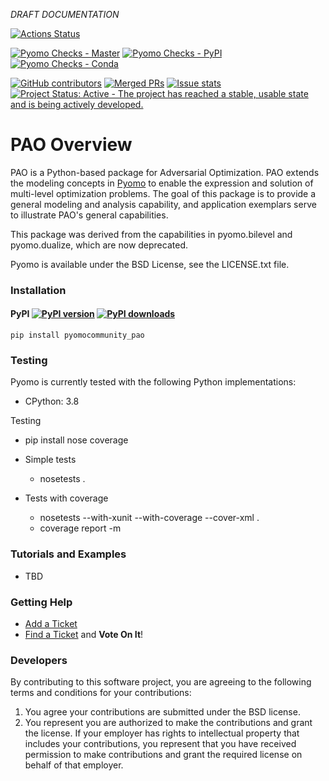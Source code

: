*DRAFT DOCUMENTATION*

[![Actions Status](https://github.com/pyomocommunity/pao/workflows/continuous-integration/github/pr/linux/badge.svg)](https://github.com/pyomocommunity/pao/actions)

[![Pyomo Checks - Master](https://github.com/pyomocommunity/pao/workflows/pyomo-checks/master/badge.svg)](https://github.com/pyomocommunity/pao/actions)
[![Pyomo Checks - PyPI](https://github.com/pyomocommunity/pao/workflows/pyomo-checks/pypi/badge.svg)](https://github.com/pyomocommunity/pao/actions)
[![Pyomo Checks - Conda](https://github.com/pyomocommunity/pao/workflows/pyomo-checks/conda/badge.svg)](https://github.com/pyomocommunity/pao/actions)

[![GitHub contributors](https://img.shields.io/github/contributors/pyomocommunity/pao.svg)](https://github.com/pyomocommunity/pao/graphs/contributors)
[![Merged PRs](https://img.shields.io/github/issues-pr-closed-raw/pyomocommunity/pao.svg?label=merged+PRs)](https://github.com/pyomocommunity/pao/pulls?q=is:pr+is:merged)
[![Issue stats](http://isitmaintained.com/badge/resolution/pyomocommunity/pao.svg)](http://isitmaintained.com/project/pyomocommunity/pao)
[![Project Status: Active - The project has reached a stable, usable state and is being actively developed.](http://www.repostatus.org/badges/latest/active.svg)](http://www.repostatus.org/#active)

# PAO Overview

PAO is a Python-based package for Adversarial Optimization.  PAO extends the modeling concepts in [Pyomo](https://github.com/Pyomo/pyomo) to enable the expression and solution of multi-level optimization problems. The goal of this package is to provide a general modeling and analysis capability, and application exemplars serve to illustrate PAO's general capabilities.

This package was derived from the capabilities in pyomo.bilevel and pyomo.dualize, which are now deprecated.

Pyomo is available under the BSD License, see the LICENSE.txt file.

### Installation

#### PyPI [![PyPI version](https://img.shields.io/pypi/v/pyomo.svg?maxAge=3600)](https://pypi.org/project/pao/) [![PyPI downloads](https://img.shields.io/pypi/dm/pyomo.svg?maxAge=21600)](https://pypistats.org/packages/pao)

    pip install pyomocommunity_pao
    
### Testing

Pyomo is currently tested with the following Python implementations:

* CPython: 3.8

Testing 

* pip install nose coverage

* Simple tests

  * nosetests .

* Tests with coverage

  * nosetests --with-xunit --with-coverage --cover-xml .
  * coverage report -m

### Tutorials and Examples

* TBD

### Getting Help

* [Add a Ticket](https://github.com/pyomocommunity/pao/issues/new)
* [Find a Ticket](https://github.com/pyomocommunity/pao/issues) and **Vote On It**!

### Developers

By contributing to this software project, you are agreeing to the following terms and conditions for your contributions:

1. You agree your contributions are submitted under the BSD license. 
2. You represent you are authorized to make the contributions and grant the license. If your employer has rights to intellectual property that includes your contributions, you represent that you have received permission to make contributions and grant the required license on behalf of that employer.


